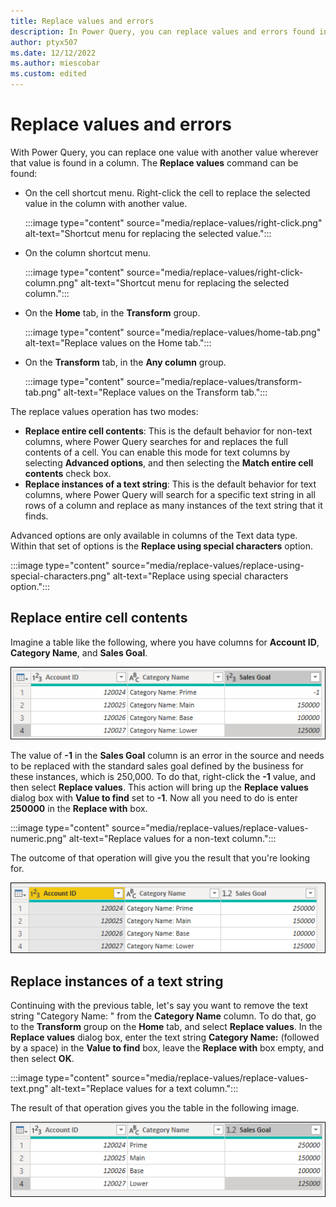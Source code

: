 ```yaml
---
title: Replace values and errors
description: In Power Query, you can replace values and errors found in one or multiple columns with a value of your choice. This article demonstrates how to do this transformation in Power Query.
author: ptyx507
ms.date: 12/12/2022
ms.author: miescobar
ms.custom: edited
---
```


# Replace values and errors

With Power Query, you can replace one value with another value wherever that value is found in a column. The **Replace values** command can be found:

- On the cell shortcut menu. Right-click the cell to replace the selected value in the column with another value.

   :::image type="content" source="media/replace-values/right-click.png" alt-text="Shortcut menu for replacing the selected value.":::

- On the column shortcut menu.

   :::image type="content" source="media/replace-values/right-click-column.png" alt-text="Shortcut menu for replacing the selected column.":::

- On the **Home** tab, in the **Transform** group.

   :::image type="content" source="media/replace-values/home-tab.png" alt-text="Replace values on the Home tab.":::

- On the **Transform** tab, in the **Any column** group.

   :::image type="content" source="media/replace-values/transform-tab.png" alt-text="Replace values on the Transform tab.":::

The replace values operation has two modes:

- **Replace entire cell contents**: This is the default behavior for non-text columns, where Power Query searches for and replaces the full contents of a cell. You can enable this mode for text columns by selecting **Advanced options**, and then selecting the **Match entire cell contents** check box.
- **Replace instances of a text string**: This is the default behavior for text columns, where Power Query will search for a specific text string in all rows of a column and replace as many instances of the text string that it finds.

Advanced options are only available in columns of the Text data type. Within that set of options is the **Replace using special characters** option.

:::image type="content" source="media/replace-values/replace-using-special-characters.png" alt-text="Replace using special characters option.":::

## Replace entire cell contents

Imagine a table like the following, where you have columns for **Account ID**, **Category Name**, and **Sales Goal**.

![Initial sample table with -1 in the first row of the Sales Goal column.](media/replace-values/original-table.png "Initial sample table with -1 in the first row of the Sales Goal column")

The value of **-1** in the **Sales Goal** column is an error in the source and needs to be replaced with the standard sales goal defined by the business for these instances, which is 250,000. To do that, right-click the **-1** value, and then select **Replace values**. This action will bring up the **Replace values** dialog box with **Value to find** set to **-1**. Now all you need to do is enter **250000** in the **Replace with** box.

:::image type="content" source="media/replace-values/replace-values-numeric.png" alt-text="Replace values for a non-text column.":::

The outcome of that operation will give you the result that you're looking for.

![Output sample table after the -1 value in the first row of the Sales Goal column was replaced with 250000.](media/replace-values/original-after-numeric-replace.png "Output sample table after the -1 value in the first row of the Sales Goal column was replaced with 250000")

## Replace instances of a text string

Continuing with the previous table, let's say you want to remove the text string "Category Name: " from the **Category Name** column. To do that, go to the **Transform** group on the **Home** tab, and select **Replace values**. In the **Replace values** dialog box, enter the text string **Category Name:** (followed by a space) in the **Value to find** box, leave the **Replace with** box empty, and then select **OK**.

:::image type="content" source="media/replace-values/replace-values-text.png" alt-text="Replace values for a text column.":::

The result of that operation gives you the table in the following image.

![Table with the Category Name: text removed from all rows of the Category Name column, leaving only the actual category name.](media/replace-values/final-table.png "Table with the Category Name: text removed from all rows of the Category Name column, leaving only the actual category name")
